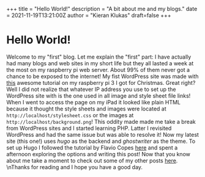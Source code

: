 +++
title = "Hello World!"
description = "A bit about me and my blogs."
date = 2021-11-19T13:21:00Z
author = "Kieran Klukas"
draft=false
+++
# Hello World!
Welcome to my "first" blog. Let me explain the "first" part: I have actually had many blogs and web sites in my short life but they all lasted a week at the most on my raspberry pi web server. About 99% of them never got a chance to be exposed to the internet! My fist WordPress site was made with [this](https://projects.raspberrypi.org/en/projects/lamp-web-server-with-wordpress) awesome tutorial on my raspberry pi 3 I got for Christmas. Great right? Well I did not realize that whatever IP address you use to set up the WordPress site with is the one used in all image and style sheet file links! When I went to access the page on my iPad it looked like plain HTML because it thought the style sheets and images were located at `http://localhost/stylesheet.css` or the images at `http://localhost/background.png`! This oddity made made me take a break from WordPress sites and I started learning PHP. Latter I revisited WordPress and had the same issue but was able to resolve it! Now my latest site (this one!) uses _hugo_ as the backend and _ghostwriter_ as the theme. To set up Hugo I followed the tutorial by Flavio Copes [here](https://www.freecodecamp.org/news/your-first-hugo-blog-a-practical-guide/) and spent a afternoon exploring the options and writing this post! Now that you know about me take a moment to check out some of my other posts [here](kcoderhtml.netifly.app).
\nThanks for reading and I hope you have a good day.
